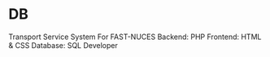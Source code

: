 # DB

Transport Service System For FAST-NUCES
Backend: PHP
Frontend: HTML & CSS
Database: SQL Developer
